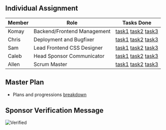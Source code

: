 ## Individual Assignment

|Member|Role|Tasks Done|
|---|---|---|
|Komay|Backend/Frontend Management|[task1]() [task2]() [task3]()|
|Chris|Deployment and Bugfixer|[task1]() [task2]() [task3]()|
|Sam|Lead Frontend CSS Designer|[task1]() [task2]() [task3]()|
|Caleb|Head Sponsor Communicator|[task1]() [task2]() [task3]()|
|Allen|Scrum Master|[task1]() [task2]() [task3]()|

## Master Plan
- Plans and progressions [breakdown](https://docs.google.com/drawings/d/1J8H0ygz2QkCI40XRQpPd7W-9kpfUwOEN2dKYtuCUNqI/edit)
## Sponsor Verification Message
![Verified]()
